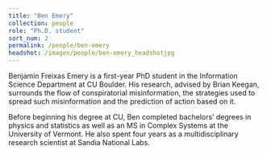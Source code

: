 ```yaml
---
title: "Ben Emery"
collection: people
role: "Ph.D. student"
sort_num: 2
permalink: /people/ben-emery
headshot: /images/people/ben-emery_headshotjpg
---
```


Benjamin Freixas Emery is a first-year PhD student in the Information Science Department at CU Boulder. His research, advised by Brian Keegan, surrounds the flow of conspiratorial misinformation, the strategies used to spread such misinformation and the prediction of action based on it. 

Before beginning his degree at CU, Ben completed bachelors’ degrees in physics and statistics as well as an MS in Complex Systems at the University of Vermont. He also spent four years as a multidisciplinary research scientist at Sandia National Labs.
